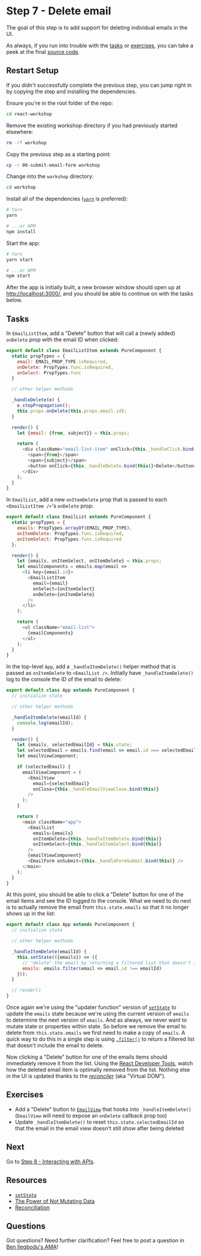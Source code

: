 # Step 7 - Delete email

The goal of this step is to add support for deleting individual emails in the UI.

As always, if you run into trouble with the [tasks](#tasks) or [exercises](#exercises), you can take a peek at the final [source code](src/).

## Restart Setup

If you didn't successfully complete the previous step, you can jump right in by copying the step and installing the dependencies.

Ensure you're in the root folder of the repo:

```sh
cd react-workshop
```

Remove the existing workshop directory if you had previously started elsewhere:

```sh
rm -rf workshop
```

Copy the previous step as a starting point:

```sh
cp -r 06-submit-email-form workshop
```

Change into the `workshop` directory:

```sh
cd workshop
```

Install all of the dependencies ([`yarn`](https://yarnpkg.com/en/) is preferred):

```sh
# Yarn
yarn

# ...or NPM
npm install
```

Start the app:

```sh
# Yarn
yarn start

# ...or NPM
npm start
```

After the app is initially built, a new browser window should open up at [http://localhost:3000/](http://localhost:3000/), and you should be able to continue on with the tasks below.

## Tasks

In `EmailListItem`, add a "Delete" button that will call a (newly added) `onDelete` prop with the email ID when clicked:

```js
export default class EmailListItem extends PureComponent {
  static propTypes = {
    email: EMAIL_PROP_TYPE.isRequired,
    onDelete: PropTypes.func.isRequired,
    onSelect: PropTypes.func
  }

  // other helper methods

  _handleDelete(e) {
    e.stopPropagation();
    this.props.onDelete(this.props.email.id);
  }

  render() {
    let {email: {from, subject}} = this.props;

    return (
      <div className="email-list-item" onClick={this._handleClick.bind(this)}>
        <span>{from}</span>
        <span>{subject}</span>
        <button onClick={this._handleDelete.bind(this)}>Delete</button>
      </div>
    );
  }
}
```

In `EmailList`, add a new `onItemDelete` prop that is passed to each `<EmailListItem />`'s `onDelete` prop:

```js
export default class EmailList extends PureComponent {
  static propTypes = {
    emails: PropTypes.arrayOf(EMAIL_PROP_TYPE),
    onItemDelete: PropTypes.func.isRequired,
    onItemSelect: PropTypes.func.isRequired
  };

  render() {
    let {emails, onItemSelect, onItemDelete} = this.props;
    let emailComponents = emails.map(email =>
      <li key={email.id}>
        <EmailListItem
          email={email}
          onSelect={onItemSelect}
          onDelete={onItemDelete}
        />
      </li>
    );

    return (
      <ul className="email-list">
        {emailComponents}
      </ul>
    );
  }
}
```

In the top-level `App`, add a `_handleItemDelete()` helper method that is passed as `onItemDelete` to `<EmailList />`. Initially have `_handleItemDelete()` log to the console the ID of the email to delete:

```js
export default class App extends PureComponent {
  // initialize state

  // other helper methods

  _handleItemDelete(emailId) {
    console.log(emailId);
  }

  render() {
    let {emails, selectedEmailId} = this.state;
    let selectedEmail = emails.find(email => email.id === selectedEmailId);
    let emailViewComponent;

    if (selectedEmail) {
      emailViewComponent = (
        <EmailView
          email={selectedEmail}
          onClose={this._handleEmailViewClose.bind(this)}
        />
      );
    }

    return (
      <main className="app">
        <EmailList
          emails={emails}
          onItemDelete={this._handleItemDelete.bind(this)}
          onItemSelect={this._handleItemSelect.bind(this)}
        />
        {emailViewComponent}
        <EmailForm onSubmit={this._handleFormSubmit.bind(this)} />
      </main>
    );
  }
}
```

At this point, you should be able to click a "Delete" button for one of the email items and see the ID logged to the console. What we need to do next is to actually remove the email from `this.state.emails` so that it no longer shows up in the list:

```js
export default class App extends PureComponent {
  // initialize state

  // other helper methods

  _handleItemDelete(emailId) {
    this.setState(({emails}) => ({
      // "delete" the email by returning a filtered list that doesn't include it
      emails: emails.filter(email => email.id !== emailId)
    }));
  }

  // render()
}
```

Once again we're using the "updater function" version of [`setState`](https://reactjs.org/docs/react-component.html#setstate) to update the `emails` state because we're using the current version of `emails` to determine the next version of `emails`. And as always, we never want to mutate state or properties within state. So before we remove the email to delete from `this.state.emails` we first need to make a copy of `emails`. A quick way to do this in a single step is using [`.filter()`](https://developer.mozilla.org/en-US/docs/Web/JavaScript/Reference/Global_Objects/Array/filter) to return a filtered list that doesn't include the email to delete.

Now clicking a "Delete" button for one of the emails items should immediately remove it from the list. Using the [React Developer Tools](https://github.com/facebook/react-devtools#installation), watch how the deleted email item is optimally removed from the list. Nothing else in the UI is updated thanks to the [_reconciler_](https://facebook.github.io/react/docs/reconciliation.html) (aka "Virtual DOM").

## Exercises

- Add a "Delete" button to [`EmailView`](src/components/EmailView.js) that hooks into `_handleItemDelete()` (`EmailView` will need to expose an `onDelete` callback prop too)
- Update `_handleItemDelete()` to reset `this.state.selectedEmailId` so that the email in the email view doesn't still show after being deleted

## Next

Go to [Step 8 - Interacting with APIs](../08-api/).

## Resources

- [`setState`](https://reactjs.org/docs/react-component.html#setstate)
- [The Power of Not Mutating Data](https://facebook.github.io/react/docs/optimizing-performance.html#the-power-of-not-mutating-data)
- [Reconciliation](https://facebook.github.io/react/docs/reconciliation.html)

## Questions

Got questions? Need further clarification? Feel free to post a question in [Ben Ilegbodu's AMA](http://www.benmvp.com/ama/)!
